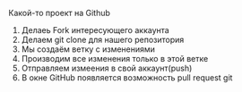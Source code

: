 Какой-то проект на Github


1. Делаеь Fork интересующего аккаунта
2. Делаем git clone для нашего репозитория
3. Мы создаём ветку с изменениями
4. Производим все изменения только в этой ветке
5. Отправляем измеения в свой аккаунт(push)
6. В окне GitHub появляется возможность pull request
git